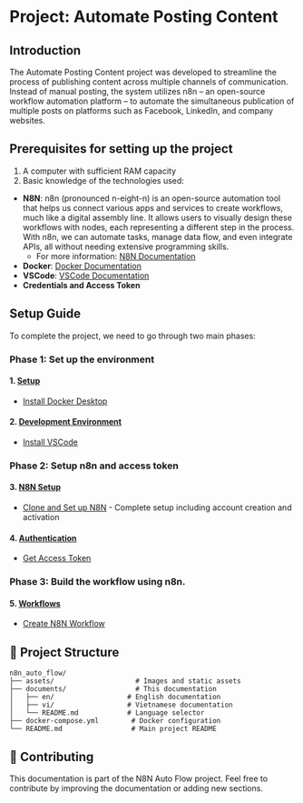 # Project: Automate Posting Content

## Introduction
The Automate Posting Content project was developed to streamline the process of publishing content across multiple channels of communication. Instead of manual posting, the system utilizes n8n – an open-source workflow automation platform – to automate the simultaneous publication of multiple posts on platforms such as Facebook, LinkedIn, and company websites.

## Prerequisites for setting up the project
1. A computer with sufficient RAM capacity
2. Basic knowledge of the technologies used:
- **N8N**: n8n (pronounced n-eight-n) is an open-source automation tool that helps us connect various apps and services to create workflows, much like a digital assembly line. It allows users to visually design these workflows with nodes, each representing a different step in the process. With n8n, we can automate tasks, manage data flow, and even integrate APIs, all without needing extensive programming skills.
  + For more information: [N8N Documentation](https://docs.n8n.io/)
- **Docker**: [Docker Documentation](https://docs.docker.com/get-started/docker-overview/)
- **VSCode**: [VSCode Documentation](https://code.visualstudio.com/docs)
- **Credentials and Access Token**
## Setup Guide

To complete the project, we need to go through two main phases:
### Phase 1: Set up the environment

#### 1. [Setup](./01-setup/)

- [Install Docker Desktop](./01-setup/01-docker-desktop.md)

#### 2. [Development Environment](./02-vscode/)

- [Install VSCode](./02-vscode/01-install-vscode.md)

### Phase 2: Setup n8n and access token

#### 3. [N8N Setup](./03-n8n-setup/)

- [Clone and Set up N8N](./03-n8n-setup/01-clone-setup-n8n.md) - Complete setup including account creation and activation

#### 4. [Authentication](./04-authentication/)

- [Get Access Token](./04-authentication/get-access-token.md)

### Phase 3: Build the workflow using n8n.

#### 5. [Workflows](./05-workflows/)

- [Create N8N Workflow](./05-workflows/01-create-n8n-workflow.md)

## 📁 Project Structure

```
n8n_auto_flow/
├── assets/                    # Images and static assets
├── documents/                 # This documentation
│   ├── en/                  # English documentation
│   ├── vi/                  # Vietnamese documentation
│   └── README.md            # Language selector
├── docker-compose.yml        # Docker configuration
└── README.md                 # Main project README
```

## 🤝 Contributing

This documentation is part of the N8N Auto Flow project. Feel free to contribute by improving the documentation or adding new sections.
